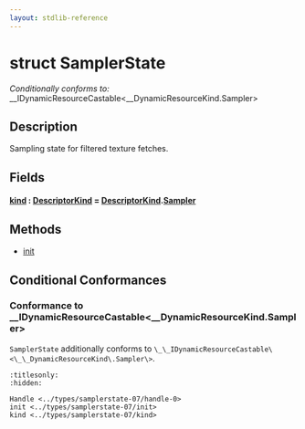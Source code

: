 ```yaml
---
layout: stdlib-reference
---
```


# struct SamplerState

*Conditionally conforms to:* \_\_IDynamicResourceCastable\<\_\_DynamicResourceKind\.Sampler\>

## Description

Sampling state for filtered texture fetches.


## Fields

####  <a id="decl-kind"></a>[kind](kind.html) : [DescriptorKind](../descriptorkind-0a/index.html) = [DescriptorKind](../descriptorkind-0a/index.html)\.[Sampler](../descriptorkind-0a/index.html#decl-Sampler)

## Methods

* [init](init.html)

## Conditional Conformances

### Conformance to \_\_IDynamicResourceCastable\<\_\_DynamicResourceKind\.Sampler\>
`SamplerState` additionally conforms to `\_\_IDynamicResourceCastable\<\_\_DynamicResourceKind\.Sampler\>`.

```{toctree}
:titlesonly:
:hidden:

Handle <../types/samplerstate-07/handle-0>
init <../types/samplerstate-07/init>
kind <../types/samplerstate-07/kind>
```
